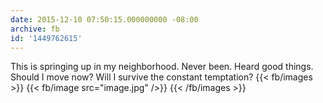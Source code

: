 ```yaml
---
date: 2015-12-10 07:50:15.000000000 -08:00
archive: fb
id: '1449762615'
---
```


This is springing up in my neighborhood. Never been. Heard good things. Should I move now? Will I survive the constant temptation?
{{< fb/images >}}
{{< fb/image src="image.jpg" />}}
{{< /fb/images >}}
